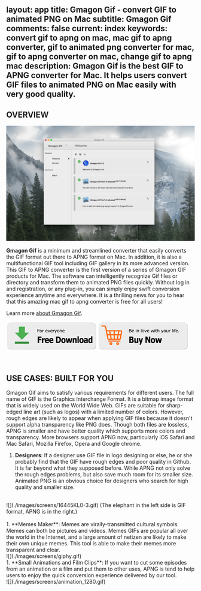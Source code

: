 layout: app
title: Gmagon Gif - convert GIF to animated PNG on Mac 
subtitle: Gmagon Gif
comments: false
current: index
keywords: convert gif to apng on mac, mac gif to apng converter, gif to animated png converter for mac, gif to apng converter on mac, change gif to apng mac
description: Gmagon Gif is the best GIF to APNG converter for Mac. It helps users convert GIF files to animated PNG on Mac easily with very good quality. 
---

## OVERVIEW

![](./images/screens/gmagonif_intro.gif)

**Gmagon Gif** is a minimum and streamlined converter that easily converts the GIF format out there to APNG format on Mac. In addition, it is also a multifunctional GIF tool including GIF gallery in its more advanced version. This GIF to APNG converter is the first version of a series of Gmagon GIF products for Mac. The software can intelligently recognize Gif files or directory and transform them to animated PNG files quickly. Without log in and registration, or any plug-in, you can simply enjoy swift conversion experience anytime and everywhere. It is a thrilling news for you to hear that this amazing mac gif to apng converter is free for all users!

Learn more [about Gmagon Gif](./features.html).

[![](../../../asset/images/free-download.png)](./download.html) [![](../../../asset/images/buy-now.png)](./buy.html)



<br>

## USE CASES: BUILT FOR YOU
 Gmagon Gif aims to satisfy various requirements for different users. The full name of GIF is the Graphics Interchange Format. It is a bitmap image format that is widely used on the World Wide Web. GIFs are suitable for sharp-edged line art (such as logos) with a limited number of colors. However, rough edges are likely to appear when applying GIF files because it doesn't support alpha transparency like PNG does. Though both files are lossless, APNG is smaller and have better quality which supports more colors and transparency. More browsers support APNG now, particularly iOS Safari and Mac Safari, Mozilla Firefox, Opera and Google chrome.

1. **Designers**: If a designer use GIF file in logo designing or else, he or she probably find that the GIF have rough edges and poor quality in Github. It is far beyond what they supposed before. While APNG not only solve the rough edges problems, but also save much room for its smaller size. Animated PNG is an obvious choice for designers who search for high quality and smaller size. 
<br>
![](./images/screens/16445KL0-3.gif)
(The elephant in the left side is GIF format, APNG is in the right.)
<br>
<br>
1. **Memes Maker**: Memes are virally-transmitted cultural symbols. Memes can both be pictures and videos. Memes GIFs are popular all over the world in the Internet, and a large amount of netizen are likely to make their own unique memes. This tool is able to make their memes more transparent and clear.                                            
<br>
![](./images/screens/giphy.gif)
<br>
1. **Small Animations and Film Clips**: If you want to cut some episodes from an animation or a film and put them to other uses, APNG is tend to help users to enjoy the quick conversion experience delivered by our tool.
<br>
![](./images/screens/animation_1280.gif)
<br>

